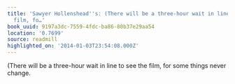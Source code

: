 ```yaml
---
title: 'Sawyer Hollenshead''s: (There will be a three-hour wait in line to see the
  film, fo…'
book_uuid: 9197a3dc-7559-4fdc-ba86-80b37e29aa54
location: '0.7699'
source: readmill
highlighted_on: '2014-01-03T23:54:08.000Z'
---
```


(There will be a three-hour wait in line to see the film, for some things never change.